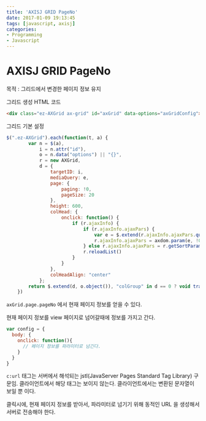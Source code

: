 ```yaml
---
title: 'AXISJ GRID PageNo'
date: 2017-01-09 19:13:45
tags: [javascript, axisj]
categories:
- Programming
- Javascript
---
```


# AXISJ GRID PageNo

목적 : 그리드에서 변경한 페이지 정보 유지

그리드 생성 HTML 코드
```html
<div class="ez-AXGrid ax-grid" id="axGrid" data-options="axGridConfig"></div>
```

그리드 기본 설정
```javascript
$(".ez-AXGrid").each(function(t, a) {
        var n = $(a),
            i = n.attr("id"),
            o = n.data("options") || "{}",
            r = new AXGrid,
            d = {
                targetID: i,
                mediaQuery: e,
                page: {
                    paging: !0,
                    pageSize: 20
                },
                height: 600,
                colHead: {
                    onclick: function() {
                        if (r.ajaxInfo) {
                            if (r.ajaxInfo.ajaxPars) {
                                var e = $.extend(r.ajaxInfo.ajaxPars.queryToObject(), r.getSortParam("one").queryToObject());
                                r.ajaxInfo.ajaxPars = axdom.param(e, !0)
                            } else r.ajaxInfo.ajaxPars = r.getSortParam("one");
                            r.reloadList()
                        }
                    }
                },
                colHeadAlign: "center"
            };
        return $.extend(d, o.object()), "colGroup" in d == 0 ? void trace("AXJ.easy.js .ez-AXGrid [ERROR] colGroup 옵션을 반드시 설정해야 합니다.") : (r.setConfig(d), window[i] = r, gv && gv.axGrids && gv.axGrids.push(r), void trace('AXJ.easy.js .ez-AXGrid [id="' + i + '"]'))
    })
```

`axGrid.page.pageNo` 에서 현재 페이지 정보를 얻을 수 있다.

현재 페이지 정보를 view 페이지로 넘어갈때에 정보를 가지고 간다.

```javascript
var config = {
  body: {
    onclick: function(){
      // 페이지 정보를 파라미터로 넘긴다.
    }
  }
}
```

`c:url` 태그는 서버에서 해석되는 jstl(JavaServer Pages Standard Tag Library) 구문임. 클라이언트에서 해당 태그는 보이지 않는다. 클라이언트에서는 변환된 문자열이 보일 뿐 이다.

클릭시에, 현재 페이지 정보를 받아서, 파라미터로 넘기기 위해 동적인 URL 을 생성해서 서버로 전송해야 한다.
